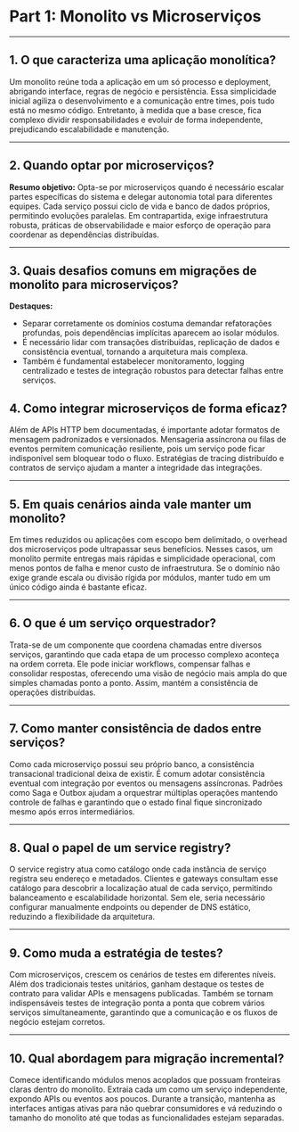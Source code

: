 # Part 1: Monolito vs Microserviços

---

## 1. O que caracteriza uma aplicação monolítica?

Um monolito reúne toda a aplicação em um só processo e deployment, abrigando interface, regras de negócio e persistência. Essa simplicidade inicial agiliza o desenvolvimento e a comunicação entre times, pois tudo está no mesmo código. Entretanto, à medida que a base cresce, fica complexo dividir responsabilidades e evoluir de forma independente, prejudicando escalabilidade e manutenção.

---

## 2. Quando optar por microserviços?

**Resumo objetivo:**
Opta-se por microserviços quando é necessário escalar partes específicas do sistema e delegar autonomia total para diferentes equipes. Cada serviço possui ciclo de vida e banco de dados próprios, permitindo evoluções paralelas. Em contrapartida, exige infraestrutura robusta, práticas de observabilidade e maior esforço de operação para coordenar as dependências distribuídas.

---

## 3. Quais desafios comuns em migrações de monolito para microserviços?

**Destaques:**

* Separar corretamente os domínios costuma demandar refatorações profundas, pois dependências implícitas aparecem ao isolar módulos.
* É necessário lidar com transações distribuídas, replicação de dados e consistência eventual, tornando a arquitetura mais complexa.
* Também é fundamental estabelecer monitoramento, logging centralizado e testes de integração robustos para detectar falhas entre serviços.

## 4. Como integrar microserviços de forma eficaz?

Além de APIs HTTP bem documentadas, é importante adotar formatos de mensagem padronizados e versionados. Mensageria assíncrona ou filas de eventos permitem comunicação resiliente, pois um serviço pode ficar indisponível sem bloquear todo o fluxo. Estratégias de tracing distribuído e contratos de serviço ajudam a manter a integridade das integrações.

---

## 5. Em quais cenários ainda vale manter um monolito?

Em times reduzidos ou aplicações com escopo bem delimitado, o overhead dos microserviços pode ultrapassar seus benefícios. Nesses casos, um monolito permite entregas mais rápidas e simplicidade operacional, com menos pontos de falha e menor custo de infraestrutura. Se o domínio não exige grande escala ou divisão rígida por módulos, manter tudo em um único código ainda é bastante eficaz.

---

## 6. O que é um serviço orquestrador?

Trata-se de um componente que coordena chamadas entre diversos serviços, garantindo que cada etapa de um processo complexo aconteça na ordem correta. Ele pode iniciar workflows, compensar falhas e consolidar respostas, oferecendo uma visão de negócio mais ampla do que simples chamadas ponto a ponto. Assim, mantém a consistência de operações distribuídas.

---

## 7. Como manter consistência de dados entre serviços?

Como cada microserviço possui seu próprio banco, a consistência transacional tradicional deixa de existir. É comum adotar consistência eventual com integração por eventos ou mensagens assíncronas. Padrões como Saga e Outbox ajudam a orquestrar múltiplas operações mantendo controle de falhas e garantindo que o estado final fique sincronizado mesmo após erros intermediários.

---

## 8. Qual o papel de um service registry?

O service registry atua como catálogo onde cada instância de serviço registra seu endereço e metadados. Clientes e gateways consultam esse catálogo para descobrir a localização atual de cada serviço, permitindo balanceamento e escalabilidade horizontal. Sem ele, seria necessário configurar manualmente endpoints ou depender de DNS estático, reduzindo a flexibilidade da arquitetura.

---

## 9. Como muda a estratégia de testes?

Com microserviços, crescem os cenários de testes em diferentes níveis. Além dos tradicionais testes unitários, ganham destaque os testes de contrato para validar APIs e mensagens publicadas. Também se tornam indispensáveis testes de integração ponta a ponta que cobrem vários serviços simultaneamente, garantindo que a comunicação e os fluxos de negócio estejam corretos.

---

## 10. Qual abordagem para migração incremental?

Comece identificando módulos menos acoplados que possuam fronteiras claras dentro do monolito. Extraia cada um como um serviço independente, expondo APIs ou eventos aos poucos. Durante a transição, mantenha as interfaces antigas ativas para não quebrar consumidores e vá reduzindo o tamanho do monolito até que todas as funcionalidades estejam separadas.

